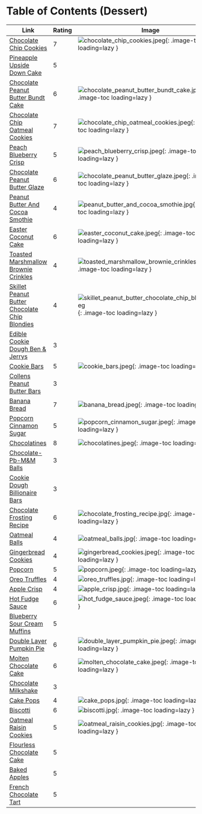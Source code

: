 # Table of Contents (Dessert)

| Link | Rating | Image |
| -- | -- | -- |
| [Chocolate Chip Cookies](../chocolate_chip_cookies) | 7 | ![chocolate_chip_cookies.jpeg](./chocolate_chip_cookies.jpeg){: .image-toc loading=lazy } |
| [Pineapple Upside Down Cake](../pineapple_upside_down_cake) | 5 | <!-- TODO: Capture image --> |
| [Chocolate Peanut Butter Bundt Cake](../chocolate_peanut_butter_bundt_cake) | 6 | ![chocolate_peanut_butter_bundt_cake.jpg](./chocolate_peanut_butter_bundt_cake.jpg){: .image-toc loading=lazy } |
| [Chocolate Chip Oatmeal Cookies](../chocolate_chip_oatmeal_cookies) | 7 | ![chocolate_chip_oatmeal_cookies.jpeg](./chocolate_chip_oatmeal_cookies.jpeg){: .image-toc loading=lazy } |
| [Peach Blueberry Crisp](../peach_blueberry_crisp) | 5 | ![peach_blueberry_crisp.jpeg](./peach_blueberry_crisp.jpeg){: .image-toc loading=lazy } |
| [Chocolate Peanut Butter Glaze](../chocolate_peanut_butter_glaze) | 6 | ![chocolate_peanut_butter_glaze.jpeg](./chocolate_peanut_butter_glaze.jpeg){: .image-toc loading=lazy } |
| [Peanut Butter And Cocoa Smothie](../peanut_butter_and_cocoa_smothie) | 4 | ![peanut_butter_and_cocoa_smothie.jpg](./peanut_butter_and_cocoa_smothie.jpg){: .image-toc loading=lazy } |
| [Easter Coconut Cake](../easter_coconut_cake) | 6 | ![easter_coconut_cake.jpeg](./easter_coconut_cake.jpeg){: .image-toc loading=lazy } |
| [Toasted Marshmallow Brownie Crinkles](../toasted_marshmallow_brownie_crinkles) | 4 | ![toasted_marshmallow_brownie_crinkles.jpg](./toasted_marshmallow_brownie_crinkles.jpg){: .image-toc loading=lazy } |
| [Skillet Peanut Butter Chocolate Chip Blondies](../skillet_peanut_butter_chocolate_chip_blondies) | 4 | ![skillet_peanut_butter_chocolate_chip_blondies.jpeg](./skillet_peanut_butter_chocolate_chip_blondies.jpeg){: .image-toc loading=lazy } |
| [Edible Cookie Dough Ben & Jerrys](../edible_cookie_dough_ben_&_jerrys) | 3 | <!-- TODO: Capture image --> |
| [Cookie Bars](../cookie_bars) | 5 | ![cookie_bars.jpeg](./cookie_bars.jpeg){: .image-toc loading=lazy } |
| [Collens Peanut Butter Bars](../collens_peanut_butter_bars) | 3 | <!-- TODO: Capture image --> |
| [Banana Bread](../banana_bread) | 7 | ![banana_bread.jpeg](./banana_bread.jpeg){: .image-toc loading=lazy } |
| [Popcorn Cinnamon Sugar](../popcorn_cinnamon_sugar) | 5 | ![popcorn_cinnamon_sugar.jpeg](./popcorn_cinnamon_sugar.jpeg){: .image-toc loading=lazy } |
| [Chocolatines](../chocolatines) | 8 | ![chocolatines.jpeg](./chocolatines.jpeg){: .image-toc loading=lazy } |
| [Chocolate-Pb-M&M Balls](../chocolate-pb-m&m_balls) | 3 | <!-- TODO: Capture image --> |
| [Cookie Dough Billionaire Bars](../cookie_dough_billionaire_bars) | 3 | <!-- TODO: Capture image --> |
| [Chocolate Frosting Recipe](../chocolate_frosting_recipe) | 6 | ![chocolate_frosting_recipe.jpg](./chocolate_frosting_recipe.jpg){: .image-toc loading=lazy } |
| [Oatmeal Balls](../oatmeal_balls) | 4 | ![oatmeal_balls.jpg](./oatmeal_balls.jpg){: .image-toc loading=lazy } |
| [Gingerbread Cookies](../gingerbread_cookies) | 4 | ![gingerbread_cookies.jpeg](./gingerbread_cookies.jpeg){: .image-toc loading=lazy } |
| [Popcorn](../popcorn) | 5 | ![popcorn.jpeg](./popcorn.jpeg){: .image-toc loading=lazy } |
| [Oreo Truffles](../oreo_truffles) | 4 | ![oreo_truffles.jpg](./oreo_truffles.jpg){: .image-toc loading=lazy } |
| [Apple Crisp](../apple_crisp) | 4 | ![apple_crisp.jpg](./apple_crisp.jpg){: .image-toc loading=lazy } |
| [Hot Fudge Sauce](../hot_fudge_sauce) | 6 | ![hot_fudge_sauce.jpeg](./hot_fudge_sauce.jpeg){: .image-toc loading=lazy } |
| [Blueberry Sour Cream Muffins](../blueberry_sour_cream_muffins) | 5 | <!-- TODO: Capture image --> |
| [Double Layer Pumpkin Pie](../double_layer_pumpkin_pie) | 6 | ![double_layer_pumpkin_pie.jpeg](./double_layer_pumpkin_pie.jpeg){: .image-toc loading=lazy } |
| [Molten Chocolate Cake](../molten_chocolate_cake) | 6 | ![molten_chocolate_cake.jpeg](./molten_chocolate_cake.jpeg){: .image-toc loading=lazy } |
| [Chocolate Milkshake](../chocolate_milkshake) | 3 | <!-- TODO: Capture image --> |
| [Cake Pops](../cake_pops) | 4 | ![cake_pops.jpg](./cake_pops.jpg){: .image-toc loading=lazy } |
| [Biscotti](../biscotti) | 6 | ![biscotti.jpg](./biscotti.jpg){: .image-toc loading=lazy } |
| [Oatmeal Raisin Cookies](../oatmeal_raisin_cookies) | 5 | ![oatmeal_raisin_cookies.jpg](./oatmeal_raisin_cookies.jpg){: .image-toc loading=lazy } |
| [Flourless Chocolate Cake](../flourless_chocolate_cake) | 5 | <!-- TODO: Capture image --> |
| [Baked Apples](../baked_apples) | 5 | <!-- TODO: Capture image --> |
| [French Chocolate Tart](../french_chocolate_tart) | 5 | <!-- TODO: Capture image --> |
